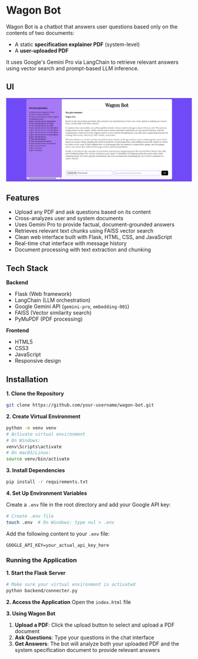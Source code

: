 # Wagon Bot 

Wagon Bot is a chatbot that answers user questions based only on the contents of two documents:
- A static **specification explainer PDF** (system-level)
- A **user-uploaded PDF**

It uses Google's Gemini Pro via LangChain to retrieve relevant answers using vector search and prompt-based LLM inference.




## UI 
![Wagon Bot UI](images/image.png)


## Features
- Upload any PDF and ask questions based on its content
- Cross-analyzes user and system documents
- Uses Gemini Pro to provide factual, document-grounded answers
- Retrieves relevant text chunks using FAISS vector search
- Clean web interface built with Flask, HTML, CSS, and JavaScript
- Real-time chat interface with message history
- Document processing with text extraction and chunking


## Tech Stack
**Backend**
- Flask (Web framework)
- LangChain (LLM orchestration)
- Google Gemini API (`gemini-pro`, `embedding-001`)
- FAISS (Vector similarity search)
- PyMuPDF (PDF processing)

**Frontend**
- HTML5
- CSS3
- JavaScript
- Responsive design

## Installation
 **1. Clone the Repository**
```bash
git clone https://github.com/your-username/wagon-bot.git
```
**2. Create Virtual Environment**
```bash
python -m venv venv
# Activate virtual environment
# On Windows:
venv\Scripts\activate
# On macOS/Linux:
source venv/bin/activate
```

**3. Install Dependencies**
```bash
pip install -r requirements.txt
```

**4. Set Up Environment Variables**

Create a `.env` file in the root directory and add your Google API key:
```bash
# Create .env file
touch .env  # On Windows: type nul > .env
```
Add the following content to your `.env` file:
```env
GOOGLE_API_KEY=your_actual_api_key_here
```

### Running the Application

**1. Start the Flask Server**
```bash
# Make sure your virtual environment is activated
python backend/connecter.py
```

**2. Access the Application**
Open the `index.html` file

**3. Using Wagon Bot**
1. **Upload a PDF**: Click the upload button to select and upload a PDF document
2. **Ask Questions**: Type your questions in the chat interface
3. **Get Answers**: The bot will analyze both your uploaded PDF and the system specification document to provide relevant answers

